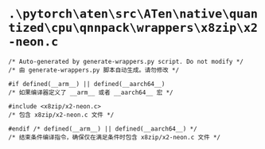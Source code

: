 # `.\pytorch\aten\src\ATen\native\quantized\cpu\qnnpack\wrappers\x8zip\x2-neon.c`

```
/* Auto-generated by generate-wrappers.py script. Do not modify */
/* 由 generate-wrappers.py 脚本自动生成。请勿修改 */

#if defined(__arm__) || defined(__aarch64__)
/* 如果编译器定义了 __arm__ 或者 __aarch64__ 宏 */

#include <x8zip/x2-neon.c>
/* 包含 x8zip/x2-neon.c 文件 */

#endif /* defined(__arm__) || defined(__aarch64__) */
/* 结束条件编译指令，确保仅在满足条件时包含 x8zip/x2-neon.c 文件 */
```